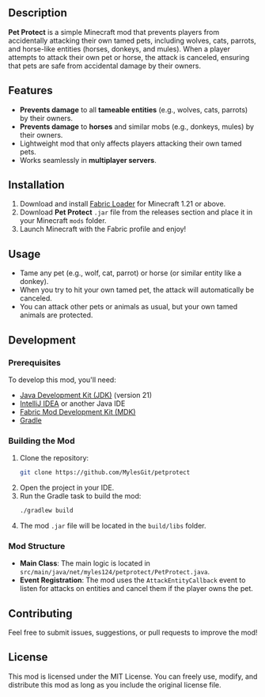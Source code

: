 ## Description

**Pet Protect** is a simple Minecraft mod that prevents players from accidentally attacking their own tamed pets, including wolves, cats, parrots, and horse-like entities (horses, donkeys, and mules). When a player attempts to attack their own pet or horse, the attack is canceled, ensuring that pets are safe from accidental damage by their owners.

## Features

- **Prevents damage** to all **tameable entities** (e.g., wolves, cats, parrots) by their owners.
- **Prevents damage** to **horses** and similar mobs (e.g., donkeys, mules) by their owners.
- Lightweight mod that only affects players attacking their own tamed pets.
- Works seamlessly in **multiplayer servers**.

## Installation

1. Download and install [Fabric Loader](https://fabricmc.net/use/installer/) for Minecraft 1.21 or above.
2. Download **Pet Protect** `.jar` file from the releases section and place it in your Minecraft `mods` folder.
3. Launch Minecraft with the Fabric profile and enjoy!

## Usage

- Tame any pet (e.g., wolf, cat, parrot) or horse (or similar entity like a donkey).
- When you try to hit your own tamed pet, the attack will automatically be canceled.
- You can attack other pets or animals as usual, but your own tamed animals are protected.

## Development

### Prerequisites

To develop this mod, you'll need:

- [Java Development Kit (JDK)](https://www.oracle.com/java/technologies/javase-jdk21-downloads.html) (version 21)
- [IntelliJ IDEA](https://www.jetbrains.com/idea/download/) or another Java IDE
- [Fabric Mod Development Kit (MDK)](https://fabricmc.net/develop/)
- [Gradle](https://gradle.org/install/)

### Building the Mod

1. Clone the repository:
    ```bash
    git clone https://github.com/MylesGit/petprotect
    ```
2. Open the project in your IDE.
3. Run the Gradle task to build the mod:
    ```bash
    ./gradlew build
    ```
4. The mod `.jar` file will be located in the `build/libs` folder.

### Mod Structure

- **Main Class**: The main logic is located in `src/main/java/net/myles124/petprotect/PetProtect.java`.
- **Event Registration**: The mod uses the `AttackEntityCallback` event to listen for attacks on entities and cancel them if the player owns the pet.

## Contributing

Feel free to submit issues, suggestions, or pull requests to improve the mod!

## License

This mod is licensed under the MIT License. You can freely use, modify, and distribute this mod as long as you include the original license file.
